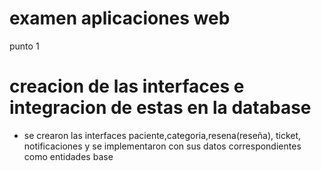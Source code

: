 # examen aplicaciones web 
punto 1 
# creacion de las interfaces e integracion de estas en la database 
- se crearon las interfaces paciente,categoria,resena(reseña), ticket, notificaciones y se implementaron con sus datos correspondientes como entidades base